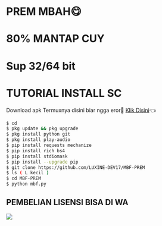 # PREM MBAH😋
# 80% MANTAP CUY
# Sup 32/64 bit
# TUTORIAL INSTALL SC
Download apk Termuxnya disini biar ngga eror🌟
[Klik Disini](https://f-droid.org/repo/com.termux_117.apk)👈
```bash
$ cd
$ pkg update && pkg upgrade
$ pkg install python git
$ pkg install play-audio
$ pip install requests mechanize
$ pip install rich bs4
$ pip install stdiomask
$ pip install --upgrade pip
$ git clone https://github.com/LUXINE-DEV17/MBF-PREM
$ ls ( L kecil )
$ cd MBF-PREM
$ python mbf.py
```
## PEMBELIAN LISENSI BISA DI WA
[![](https://img.shields.io/badge/Whatsapp-CHAT-red?logo=Whatsapp&logoColor=Brightgreen&labelColor=white)](https://wa.me/6289669084331text=bang+gw+mau+beli+lisensi+Facebook+nya+dong)
